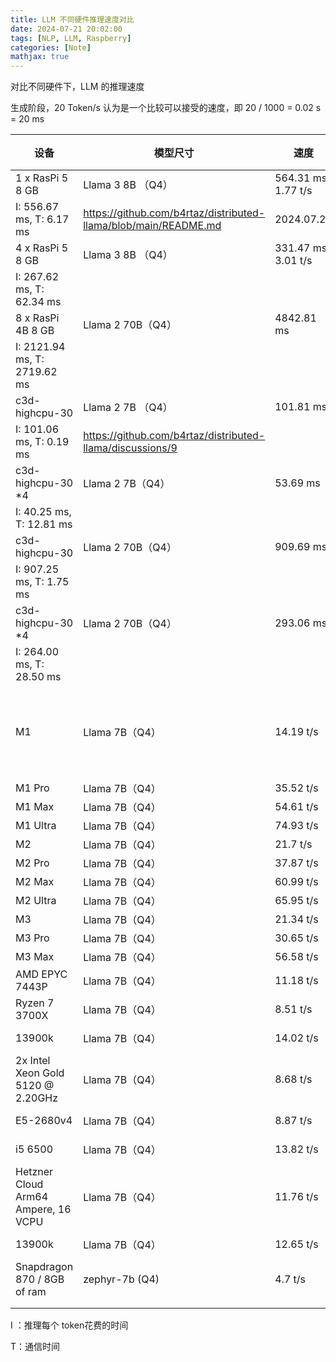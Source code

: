 ```yaml
---
title: LLM 不同硬件推理速度对比
date: 2024-07-21 20:02:00
tags: [NLP, LLM, Raspberry]
categories: [Note]
mathjax: true
---
```


对比不同硬件下，LLM 的推理速度

<!-- more -->

生成阶段，20 Token/s 认为是一个比较可以接受的速度，即 20 / 1000 = 0.02 s = 20 ms

| 设备 | 模型尺寸 | 速度 | 来源 | 记录时间 | 备注 |
| --- | --- | --- | --- | --- | --- |
| 1 x RasPi 5 8 GB | Llama 3 8B （Q4） | 564.31 ms, 1.77 t/s
I: 556.67 ms, T: 6.17 ms | https://github.com/b4rtaz/distributed-llama/blob/main/README.md | 2024.07.21 |  |
| 4 x RasPi 5 8 GB | Llama 3 8B （Q4） | 331.47 ms, 3.01 t/s
I: 267.62 ms, T: 62.34 ms |  |  |  |
| 8 x RasPi 4B 8 GB | Llama 2 70B（Q4） | 4842.81 ms
I: 2121.94 ms, T: 2719.62 ms |  |  |  |
| c3d-highcpu-30  | Llama 2 7B （Q4） | 101.81 ms
I: 101.06 ms, T: 0.19 ms | https://github.com/b4rtaz/distributed-llama/discussions/9 |  |  (30 vCPU, 15 core, 59 GB memory) europe-west1, AMD Genoa |
| c3d-highcpu-30 *4 | Llama 2 7B（Q4） | 53.69 ms 
I: 40.25 ms, T: 12.81 ms |  |  |  |
| c3d-highcpu-30  | Llama 2 70B（Q4） | 909.69 ms
I: 907.25 ms, T: 1.75 ms |  |  |  |
| c3d-highcpu-30 *4 | Llama 2 70B（Q4） | 293.06 ms 
I: 264.00 ms, T: 28.50 ms |  |  |  |
| M1 | Llama 7B（Q4） | 14.19 t/s | https://github.com/ggerganov/llama.cpp/discussions/4167 | 2023.11.22 | 取最慢的速度 |
| M1 Pro | Llama 7B（Q4） | 35.52 t/s |  |  |  |
| M1 Max | Llama 7B（Q4） | 54.61 t/s |  |  |  |
| M1 Ultra | Llama 7B（Q4） | 74.93 t/s |  |  |  |
| M2 | Llama 7B（Q4） | 21.7 t/s |  |  |  |
| M2 Pro | Llama 7B（Q4） | 37.87 t/s |  |  |  |
| M2 Max | Llama 7B（Q4） | 60.99 t/s |  |  |  |
| M2 Ultra | Llama 7B（Q4） | 65.95 t/s |  |  |  |
| M3 | Llama 7B（Q4） | 21.34 t/s |  |  |  |
| M3 Pro | Llama 7B（Q4） | 30.65 t/s |  |  |  |
| M3 Max | Llama 7B（Q4） | 56.58 t/s |  |  |  |
| AMD EPYC 7443P | Llama 7B（Q4） | 11.18 t/s | https://github.com/ggerganov/llama.cpp/issues/34#issuecomment-1465138574 | 2023.3.12 |  |
| Ryzen 7 3700X | Llama 7B（Q4） | 8.51 t/s | https://github.com/ggerganov/llama.cpp/issues/34#issuecomment-1465313724 | 2023.3.13 |  |
| 13900k | Llama 7B（Q4） | 14.02 t/s | https://github.com/ggerganov/llama.cpp/issues/34#issuecomment-1467067155 |  |  |
| 2x Intel Xeon Gold 5120 @ 2.20GHz | Llama 7B（Q4） | 8.68 t/s | https://github.com/ggerganov/llama.cpp/issues/34#issuecomment-1471171246 | 2023.3.16 |  |
| E5-2680v4 | Llama 7B（Q4） | 8.87 t/s | https://github.com/ggerganov/llama.cpp/issues/34#issuecomment-1517704976 | 2023.4.21 |  |
| i5 6500 | Llama 7B（Q4） | 13.82 t/s | https://github.com/ggerganov/llama.cpp/issues/34#issuecomment-1550410400 | 2023.5.17 |  |
| Hetzner Cloud Arm64 Ampere, 16 VCPU | Llama 7B（Q4） | 11.76 t/s | https://github.com/ggerganov/llama.cpp/issues/34#issuecomment-1575736794 | 2023.6.5 |  |
| 13900k | Llama 7B（Q4） | 12.65 t/s | https://github.com/ggerganov/llama.cpp/issues/34#issuecomment-1675971336 | 2023.8.12 |  |
| Snapdragon 870 / 8GB of ram | zephyr-7b (Q4) | 4.7 t/s | https://github.com/ggerganov/llama.cpp/issues/34#issuecomment-1825489115 | 2023.11.24 |  |
|  |  |  |  |  |  |
|  |  |  |  |  |  |

I ：推理每个 token花费的时间

T：通信时间